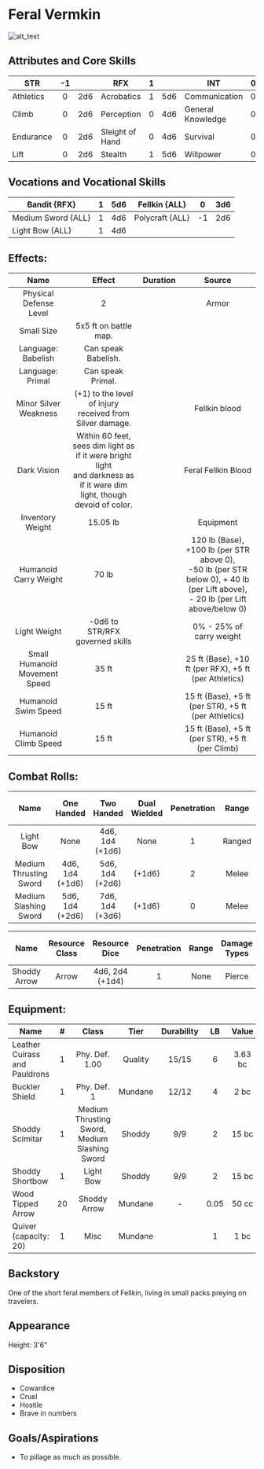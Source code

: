# Feral Vermkin

![alt_text](FeralVermkin.png)

## Attributes and Core Skills

| STR       |  -1   |       | RFX             |   1   |       | INT               |   0   |       |
| --------- | :---: | :---: | --------------- | :---: | :---: | ----------------- | :---: | :---: |
| Athletics |   0   |  2d6  | Acrobatics      |   1   |  5d6  | Communication     |   0   |  3d6  |
| Climb     |   0   |  2d6  | Perception      |   0   |  4d6  | General Knowledge |   0   |  3d6  |
| Endurance |   0   |  2d6  | Sleight of Hand |   0   |  4d6  | Survival          |   0   |  3d6  |
| Lift      |   0   |  2d6  | Stealth         |   1   |  5d6  | Willpower         |   0   |  3d6  |

## Vocations and Vocational Skills

| Bandit {RFX}       |   1   |  5d6  | Fellkin {ALL}   | 0   | 3d6 |
| ------------------ | :---: | :---: | --------------- | --- | --- |
| Medium Sword {ALL} |   1   |  4d6  | Polycraft {ALL} | -1  | 2d6 |
| Light Bow {ALL}    |   1   |  4d6  |                 |     |     |

## Effects:

|             Name              |                                                            Effect                                                            | Duration |                                                                  Source                                                                  |
| :---------------------------: | :--------------------------------------------------------------------------------------------------------------------------: | :------: | :--------------------------------------------------------------------------------------------------------------------------------------: |
|    Physical Defense Level     |                                                              2                                                               |          |                                                                  Armor                                                                   |
|          Small Size           |                                                    5x5 ft on battle map.                                                     |          |                                                                                                                                          |
|      Language: Babelish       |                                                     Can speak Babelish.                                                      |          |                                                                                                                                          |
|       Language: Primal        |                                                      Can speak Primal.                                                       |          |                                                                                                                                          |
|     Minor Silver Weakness     |                                   (+1) to the level of injury received from Silver damage.                                   |          |                                                              Fellkin blood                                                               |
|          Dark Vision          | Within 60 feet, sees dim light as if it were bright light<br />and darkness as if it were dim light, though devoid of color. |          |                                                           Feral Fellkin Blood                                                            |
|       Inventory Weight        |                                                           15.05 lb                                                           |          |                                                                Equipment                                                                 |
|     Humanoid Carry Weight     |                                                            70 lb                                                             |          | 120 lb (Base), +100 lb (per STR above 0),<br />-50 lb (per STR below 0), + 40 lb (per Lift above),<br />- 20 lb (per Lift above/below 0) |
|         Light Weight          |                                               -0d6 to STR/RFX governed skills                                                |          |                                                         0% - 25% of carry weight                                                         |
| Small Humanoid Movement Speed |                                                            35 ft                                                             |          |                                          25 ft (Base), +10 ft (per RFX), +5 ft (per Athletics)                                           |
|      Humanoid Swim Speed      |                                                            15 ft                                                             |          |                                           15 ft (Base), +5 ft (per STR), +5 ft (per Athletics)                                           |
|     Humanoid Climb Speed      |                                                            15 ft                                                             |          |                                             15 ft (Base), +5 ft (per STR), +5 ft (per Climb)                                             |

## Combat Rolls:

|          Name          |   One<br />Handed    |   Two<br />Handed    | Dual<br />Wielded | Penetration | Range  | Damage<br />Types | Engageable<br />Opponents | Area Of<br />Effect | Resource<br />Class |
| :--------------------: | :------------------: | :------------------: | :---------------: | :---------: | :----: | :---------------: | :-----------------------: | :-----------------: | :-----------------: |
|       Light Bow        |         None         | 4d6, 1d4<br />(+1d6) |       None        |      1      | Ranged |      Pierce       |           Quick           |        None         |        None         |
| Medium Thrusting Sword | 4d6, 1d4<br />(+1d6) | 5d6, 1d4<br />(+2d6) |      (+1d6)       |      2      | Melee  |      Pierce       |           Rapid           |        None         |        None         |
| Medium Slashing Sword  | 5d6, 1d4<br />(+2d6) | 7d6, 1d4<br />(+3d6) |      (+1d6)       |      0      | Melee  |       Slash       |           Rapid           |        None         |        None         |

|     Name     | Resource<br />Class |  Resource<br />Dice  | Penetration | Range | Damage<br />Types | Area Of<br />Effect |
| :----------: | :-----------------: | :------------------: | :---------: | :---: | :---------------: | :-----------------: |
| Shoddy Arrow |        Arrow        | 4d6, 2d4<br />(+1d4) |      1      | None  |      Pierce       |        None         |

## Equipment:

| Name                          |   #   |                     Class                     |  Tier   | Durability |  LB   |  Value  |
| ----------------------------- | :---: | :-------------------------------------------: | :-----: | :--------: | :---: | :-----: |
| Leather Cuirass and Pauldrons |   1   |                Phy. Def. 1.00                 | Quality |   15/15    |   6   | 3.63 bc |
| Buckler Shield                |   1   |                  Phy. Def. 1                  | Mundane |   12/12    |   4   |  2 bc   |
| Shoddy Scimitar               |   1   | Medium Thrusting Sword, Medium Slashing Sword | Shoddy  |    9/9     |   2   |  15 bc  |
| Shoddy Shortbow               |   1   |                   Light Bow                   | Shoddy  |    9/9     |   2   |  15 bc  |
| Wood Tipped Arrow             |  20   |                 Shoddy Arrow                  | Mundane |     -      | 0.05  |  50 cc  |
| Quiver (capacity: 20)         |   1   |                     Misc                      | Mundane |            |   1   |  1 bc   |

## Backstory

One of the short feral members of Fellkin, living in small packs preying on travelers.

## Appearance

Height: 3'6"

## Disposition

- Cowardice
- Cruel
- Hostile
- Brave in numbers

## Goals/Aspirations

- To pillage as much as possible.
